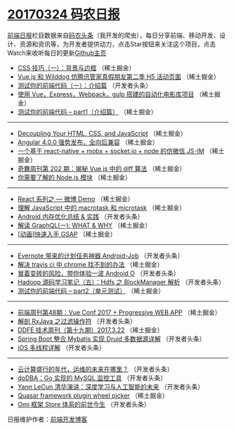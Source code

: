 # [20170324 码农日报](http://hao.caibaojian.com/date/2017/03/24)

[前端日报](http://caibaojian.com/c/news)栏目数据来自[码农头条](http://hao.caibaojian.com/)（我开发的爬虫），每日分享前端、移动开发、设计、资源和资讯等，为开发者提供动力，点击Star按钮来关注这个项目，点击Watch来收听每日的更新[Github主页](https://github.com/kujian/frontendDaily)
* [CSS 技巧（一）：背景与边框](http://hao.caibaojian.com/31624.html) （稀土掘金）
* [Vue.js 和 Wilddog 仿腾讯管家真假朋友第二季 H5 活动页面](http://hao.caibaojian.com/31626.html) （稀土掘金）
* [测试你的前端代码（一）：介绍篇](http://hao.caibaojian.com/31663.html) （开发者头条）
* [使用 Vue，Express，Webpack，gulp 搭建的自动化电影库项目](http://hao.caibaojian.com/31619.html) （稀土掘金）
* [测试你的前端代码 &#8211; part1（介绍篇）](http://hao.caibaojian.com/31620.html) （稀土掘金）

***
* [Decoupling Your HTML, CSS, and JavaScript](http://hao.caibaojian.com/31621.html) （稀土掘金）
* [Angular 4.0.0 强势发布，全向后兼容](http://hao.caibaojian.com/31627.html) （稀土掘金）
* [一个基于 react-native + mobx + socket.io + node 的仿微信 JS-IM](http://hao.caibaojian.com/31630.html) （稀土掘金）
* [奇舞周刊第 202 期：揭秘 Vue.js 中的 diff 算法](http://hao.caibaojian.com/31616.html) （稀土掘金）
* [你需要了解的 Node.js 模块](http://hao.caibaojian.com/31617.html) （稀土掘金）

***
* [React 系列之 &#8212; 微博 Demo](http://hao.caibaojian.com/31628.html) （稀土掘金）
* [理解 JavaScript 中的 macrotask 和 microtask](http://hao.caibaojian.com/31618.html) （稀土掘金）
* [Android 内存优化总结 &amp; 实践](http://hao.caibaojian.com/31659.html) （开发者头条）
* [解读 GraphQL(一): WHAT &amp; WHY](http://hao.caibaojian.com/31625.html) （稀土掘金）
* [[动画]快速入手 GSAP](http://hao.caibaojian.com/31615.html) （稀土掘金）

***
* [Evernote 带来的计划任务神器 Android-Job](http://hao.caibaojian.com/31653.html) （开发者头条）
* [解决 travis ci 中 chrome 找不到的办法](http://hao.caibaojian.com/31629.html) （稀土掘金）
* [冒着变砖的风险，带你体验一波 Android O](http://hao.caibaojian.com/31667.html) （开发者头条）
* [Hadoop 源码学习笔记（五）：Hdfs 之 BlockManager 解析](http://hao.caibaojian.com/31668.html) （开发者头条）
* [测试你的前端代码 &#8211; part2（单元测试）](http://hao.caibaojian.com/31612.html) （稀土掘金）

***
* [前端周刊第48期：Vue Conf 2017 + Progressive WEB APP](http://hao.caibaojian.com/31623.html) （稀土掘金）
* [解剖 RxJava 之过滤操作符](http://hao.caibaojian.com/31681.html) （开发者头条）
* [DDFE 技术周刊（第十九期）2017.3.22](http://hao.caibaojian.com/31614.html) （稀土掘金）
* [Spring Boot 整合 Mybatis 实现 Druid 多数据源详解](http://hao.caibaojian.com/31664.html) （开发者头条）
* [iOS 多线程详解](http://hao.caibaojian.com/31678.html) （开发者头条）

***
* [云计算盛行的年代，运维的未来在哪里？](http://hao.caibaojian.com/31665.html) （开发者头条）
* [doDBA：Go 实现的 MySQL 监控工具](http://hao.caibaojian.com/31662.html) （开发者头条）
* [Yann LeCun 清华演讲：深度学习与人工智能的未来](http://hao.caibaojian.com/31666.html) （开发者头条）
* [Quasar framework plugin wheel picker](http://hao.caibaojian.com/31622.html) （稀土掘金）
* [Omi 框架 Store 体系的前世今生](http://hao.caibaojian.com/31680.html) （开发者头条）

日报维护作者：[前端开发博客](http://caibaojian.com/) 